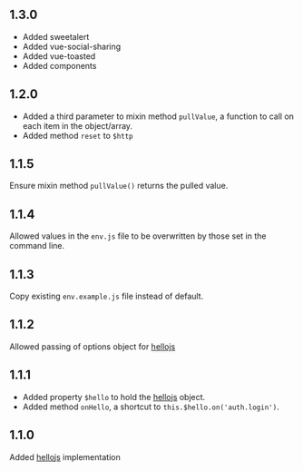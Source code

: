 ## 1.3.0

- Added sweetalert
- Added vue-social-sharing
- Added vue-toasted
- Added components

## 1.2.0

- Added a third parameter to mixin method `pullValue`, a function to call on each item in the object/array.
- Added method `reset` to `$http`

## 1.1.5

Ensure mixin method `pullValue()` returns the pulled value.

## 1.1.4

Allowed values in the `env.js` file to be overwritten by those set in the command
line.

## 1.1.3

Copy existing `env.example.js` file instead of default.

## 1.1.2

Allowed passing of options object for [hellojs](https://adodson.com/hello.js)

## 1.1.1

- Added property `$hello` to hold the [hellojs](https://adodson.com/hello.js) object.
- Added method `onHello`, a shortcut to `this.$hello.on('auth.login')`.

## 1.1.0

Added [hellojs](https://adodson.com/hello.js) implementation